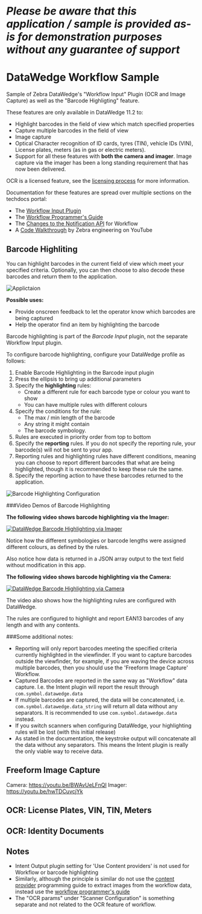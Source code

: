 *Please be aware that this application / sample is provided as-is for demonstration purposes without any guarantee of support*
=========================================================

# DataWedge Workflow Sample

Sample of Zebra DataWedge's "Workflow Input" Plugin (OCR and Image Capture) as well as the "Barcode Highligting" feature.

These features are only available in DataWedge 11.2 to:

- Highlight barcodes in the field of view which match specified properties
- Capture multiple barcodes in the field of view
- Image capture
- Optical Character recognition of ID cards, tyres (TIN), vehicle IDs (VIN), License plates, meters (as in gas or electric meters).
- Support for all these features with **both the camera and imager**.  Image capture via the imager has been a long standing requirement that has now been delivered.

OCR is a licensed feature, see the [licensing process](https://techdocs.zebra.com/licensing/process/
) for more information.

Documentation for these features are spread over multiple sections on the techdocs portal:

- The [Workflow Input Plugin](https://techdocs.zebra.com/datawedge/11-2/guide/input/workflow/)
- The [Workflow Programmer's Guide](https://techdocs.zebra.com/datawedge/11-2/guide/programmers-guides/workflow-input/)
- The [Changes to the Notification API](https://techdocs.zebra.com/datawedge/11-2/guide/api/registerfornotification/) for Workflow
- A [Code Walkthrough](https://youtu.be/dDCnVpmVbD0) by Zebra engineering on YouTube


## Barcode Highliting

You can highlight barcodes in the current field of view which meet your specified criteria.  Optionally, you can then choose to also decode these barcodes and return them to the application.

![Applictaion](https://github.com/darryncampbell/DataWedge-Workflow-Sample/raw/main/media/barcode_highlighting.png)

**Possible uses:**

- Provide onscreen feedback to let the operator know which barcodes are being captured
- Help the operator find an item by highlighting the barcode

Barcode highlighting is part of the *Barcode Input* plugin, not the separate Workflow Input plugin.

To configure barcode highlighting, configure your DataWedge profile as follows:

1. Enable Barcode Highlighting in the Barcode input plugin
2. Press the ellipsis to bring up additional parameters
3. Specify the **highlighting** rules:
   - Create a different rule for each barcode type or colour you want to show
   - You can have multiple rules with different colours
4. Specify the conditions for the rule: 
   - The max / min length of the barcode
   - Any string it might contain
   - The barcode symbology.
5. Rules are executed in priority order from top to bottom
6. Specify the **reporting** rules.  If you do not specify the reporting rule, your barcode(s) will not be sent to your app.
7. Reporting rules and highlighting rules have different conditions, meaning you can choose to report different barcodes that what are being highlighted, though it is recommended to keep these rule the same.
8. Specify the reporting action to have these barcodes returned to the application.

![Barcode Highlighting Configuration](https://github.com/darryncampbell/DataWedge-Workflow-Sample/raw/main/media/dw_barcode_highlighting_conditions_identifier.png)


###Video Demos of Barcode Highlighting

**The following video shows barcode highlighting via the Imager:**

[![DataWedge Barcode Highlighting via Imager](https://img.youtube.com/vi/YZExLp9WvKo/0.jpg)](https://www.youtube.com/watch?v=YZExLp9WvKo)

Notice how the different symbologies or barcode lengths were assigned different colours, as defined by the rules.  

Also notice how data is returned in a JSON array output to the text field without modification in this app.

**The following video shows barcode highlighting via the Camera:**

[![DataWedge Barcode Highlighting via Camera](https://img.youtube.com/vi/E5ZkZtUNX_k/0.jpg)](https://www.youtube.com/watch?v=E5ZkZtUNX_k)

The video also shows how the highlighting rules are configured with DataWedge.  

The rules are configured to highlight and report EAN13 barcodes of any length and with any contents.

###Some additional notes:

- Reporting will only report barcodes meeting the specified criteria currently highlighted in the viewfinder.  If you want to capture barcodes outside the viewfinder, for example, if you are waving the device across multiple barcodes, then you should use the 'Freeform Image Capture' Workflow.
- Captured Barcodes are reported in the same way as "Workflow" data capture.  I.e. the Intent plugin will report the result through `com.symbol.datawedge.data`
- If multiple barcodes are captured, the data will be concatenated, i.e. `com.symbol.datawedge.data_string` will return all data without any separators.  It is recommended to use `com.symbol.datawedge.data` instead. 
- If you switch scanners when configuring DataWedge, your highlighting rules will be lost (with this initial release)
- As stated in the documentation, the keystroke output will concatenate all the data without any separators.  This means the Intent plugin is really the only viable way to receive data. 


## Freeform Image Capture

Camera: https://youtu.be/BWAvUeLFnQI
Imager: https://youtu.be/hwTDCuvcjYk

## OCR: License Plates, VIN, TIN, Meters

## OCR: Identity Documents

## Notes
- Intent Output plugin setting for 'Use Content providers' is not used for Workflow or barcode highlighting
- Similarly, although the principle is similar do not use the [content provider](https://techdocs.zebra.com/datawedge/latest/guide/programmers-guides/content-provider/) programming guide to extract images from the workflow data, instead use the [workflow programmer's guide](https://techdocs.zebra.com/datawedge/11-2/guide/programmers-guides/workflow-input/)
- The "OCR params" under "Scanner Configuration" is something separate and not related to the OCR feature of workflow.


